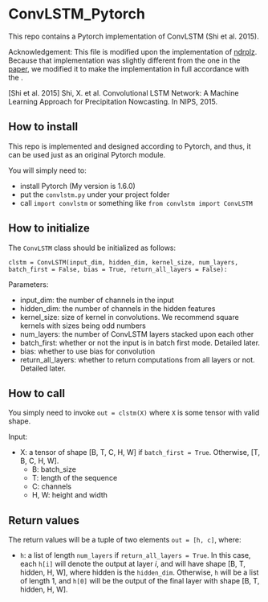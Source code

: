 # ConvLSTM_Pytorch
This repo contains a Pytorch implementation of ConvLSTM (Shi et al. 2015). 

Acknowledgement: This file is modified upon the implementation of [ndrplz](https://github.com/ndrplz/ConvLSTM_pytorch). Because that implementation was slightly different from the one in the [paper](https://arxiv.org/pdf/1506.04214.pdf), we modified it to make the implementation in full accordance with the . 

\[Shi et al. 2015\] Shi, X. et al. Convolutional LSTM Network: A Machine Learning Approach for Precipitation Nowcasting. In NIPS, 2015. 

## How to install
This repo is implemented and designed according to Pytorch, and thus, it can be used just as an original Pytorch module. 

You will simply need to: 
- install Pytorch (My version is 1.6.0)
- put the `convlstm.py` under your project folder
- call `import convlstm` or something like `from convlstm import ConvLSTM`

## How to initialize
The `ConvLSTM` class should be initialized as follows: 

`clstm = ConvLSTM(input_dim, hidden_dim, kernel_size, num_layers, batch_first = False, bias = True, return_all_layers = False):`

Parameters: 
- input_dim: the number of channels in the input
- hidden_dim: the number of channels in the hidden features
- kernel_size: size of kernel in convolutions. We recommend square kernels with sizes being odd numbers
- num_layers: the number of ConvLSTM layers stacked upon each other
- batch_first: whether or not the input is in batch first mode. Detailed later. 
- bias: whether to use bias for convolution
- return_all_layers: whether to return computations from all layers or not. Detailed later. 

## How to call
You simply need to invoke `out = clstm(X)` where `X` is some tensor with valid shape.  

Input: 
- X: a tensor of shape \[B, T, C, H, W\] if `batch_first = True`. Otherwise, \[T, B, C, H, W\].
  - B: batch_size
  - T: length of the sequence
  - C: channels
  - H, W: height and width
  
## Return values
The return values will be a tuple of two elements `out = [h, c]`, where: 
- `h`: a list of length `num_layers` if `return_all_layers = True`. In this case, each `h[i]` will denote the output at layer $i$, and will have shape \[B, T, hidden, H, W\], where hidden is the `hidden_dim`.  Otherwise, `h` will be a list of length 1, and `h[0]` will be the output of the final layer with shape \[B, T, hidden, H, W\]. 
